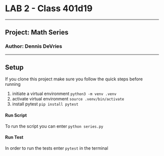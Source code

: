 # LAB 2 - Class 401d19

---
## Project: Math Series
### Author: Dennis DeVries

---
## Setup

If you clone this project make sure you follow the quick steps before running
1. initiate a virtual environment `python3 -m venv .venv`
2. activate virtual environment `source .venv/bin/activate`
3. install pytest `pip install pytest`

#### Run Script
To run the script you can enter `python series.py` 

#### Run Test
In order to run the tests enter `pytest` in the terminal